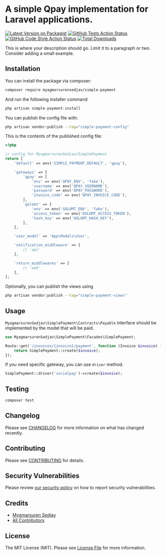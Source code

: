 # A simple Qpay implementation for Laravel applications.

[![Latest Version on Packagist](https://img.shields.io/packagist/v/myagmarsurensedjav/simple-payment.svg?style=flat-square)](https://packagist.org/packages/myagmarsurensedjav/simple-payment)
[![GitHub Tests Action Status](https://img.shields.io/github/actions/workflow/status/myagmarsurensedjav/simple-payment/run-tests.yml?branch=main&label=tests&style=flat-square)](https://github.com/myagmarsurensedjav/simple-payment/actions?query=workflow%3Arun-tests+branch%3Amain)
[![GitHub Code Style Action Status](https://img.shields.io/github/actions/workflow/status/myagmarsurensedjav/simple-payment/fix-php-code-style-issues.yml?branch=main&label=code%20style&style=flat-square)](https://github.com/myagmarsurensedjav/simple-payment/actions?query=workflow%3A"Fix+PHP+code+style+issues"+branch%3Amain)
[![Total Downloads](https://img.shields.io/packagist/dt/myagmarsurensedjav/simple-payment.svg?style=flat-square)](https://packagist.org/packages/myagmarsurensedjav/simple-payment)

This is where your description should go. Limit it to a paragraph or two. Consider adding a small example.

## Installation

You can install the package via composer:

```bash
composer require myagmarsurensedjav/simple-payment
```

And run the following installer command

```php
php artisan simple-payment:install
```

You can publish the config file with:

```bash
php artisan vendor:publish --tag="simple-payment-config"
```

This is the contents of the published config file:

```php
<?php

// config for MyagmarsurenSedjav/SimplePayment
return [
    'default' => env('SIMPLE_PAYMENT_DEFAULT', 'qpay'),

    'gateways' => [
        'qpay' => [
            'env' => env('QPAY_ENV', 'fake'),
            'username' => env('QPAY_USERNAME'),
            'password' => env('QPAY_PASSWORD'),
            'invoice_code' => env('QPAY_INVOICE_CODE'),
        ],
        'golomt' => [
            'env' => env('GOLOMT_ENV', 'fake'),
            'access_token' => env('GOLOMT_ACCESS_TOKEN'),
            'hash_key' => env('GOLOMT_HASH_KEY'),
        ],
    ],

    'user_model' => 'App\Models\User',

    'notification_middleware' => [
        // 'api'
    ],

    'return_middlewares' => [
        // 'web'
    ],
];
```

Optionally, you can publish the views using

```bash
php artisan vendor:publish --tag="simple-payment-views"
```
## Usage

`MyagmarsurenSedjav\SimplePayment\Contracts\Payable` interface should be implemented by the model that will be paid. 

```php
use MyagmarsurenSedjav\SimplePayment\Facades\SimplePayment;

Route::get('/invoices/{invoice}/payment', function (Invoice $invoice) {
    return SimplePayment::create($invoice);
});
```

If you need specific gateway, you can use `driver` method.

```php
SimplePayment::driver('socialpay')->create($invoice);
```

## Testing

```bash
composer test
```

## Changelog

Please see [CHANGELOG](CHANGELOG.md) for more information on what has changed recently.

## Contributing

Please see [CONTRIBUTING](CONTRIBUTING.md) for details.

## Security Vulnerabilities

Please review [our security policy](../../security/policy) on how to report security vulnerabilities.

## Credits

- [Mygmarsuren Sedjav](https://github.com/myagmarsurensedjav)
- [All Contributors](../../contributors)

## License

The MIT License (MIT). Please see [License File](LICENSE.md) for more information.
